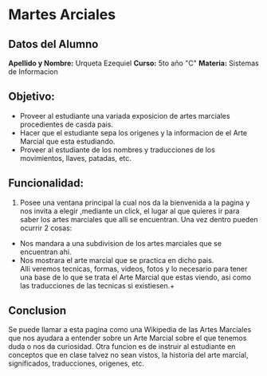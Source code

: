 
# Martes Arciales 
## Datos del Alumno
**Apellido y Nombre:** Urqueta Ezequiel
**Curso:** 5to año "C"
**Materia:** Sistemas de Informacion</li>
## Objetivo:
* Proveer al estudiante una variada exposicion de artes marciales procedientes de casda pais.
* Hacer que el estudiante sepa los origenes y la informacion de el Arte Marcial que esta estudiando.
* Proveer al estudiante de los nombres y traducciones de los movimientos, llaves, patadas, etc.</li>
## Funcionalidad:
1. Posee una ventana principal la cual nos da la bienvenida a la pagina y nos invita a elegir ,mediante un click, el lugar al que quieres ir para saber los artes marciales que alli se encuentran.
Una vez dentro pueden ocurrir 2 cosas: 
* Nos mandara a una subdivision de los artes marciales que se encuentran ahi.</li>
* Nos mostrara el arte marcial que se practica en dicho pais.</li>
Alli veremos tecnicas, formas, videos, fotos y lo necesario para tener una base de lo que se trata el Arte Marcial que estas viendo, asi como las traducciones de las tecnicas si existiesen.+
## Conclusion
Se puede llamar a esta pagina como una Wikipedia de las Artes Marciales que nos ayudara a entender sobre un Arte Marcial sobre el que tenemos duda o nos da curiosidad.
Otra funcion es de instruir al estudiante en conceptos que en clase talvez no sean vistos, la historia del arte marcial, significados, traducciones, origenes, etc.

